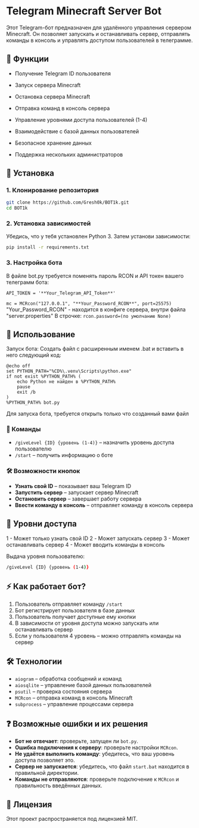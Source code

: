 # Telegram Minecraft Server Bot

Этот Telegram-бот предназначен для удалённого управления сервером Minecraft. Он позволяет запускать и останавливать сервер, отправлять команды в консоль и управлять доступом пользователей в телеграмме.

## 📌 Функции

- Получение Telegram ID пользователя

- Запуск сервера Minecraft

- Остановка сервера Minecraft

- Отправка команд в консоль сервера

- Управление уровнями доступа пользователей (1-4)

- Взаимодействие с базой данных пользователей

- Безопасное хранение данных

- Поддержка нескольких администраторов

## 🚀 Установка

### 1. Клонирование репозитория

```bash
git clone https://github.com/Gresh0k/BOT1k.git
cd BOT1k
```

### 2. Установка зависимостей

Убедись, что у тебя установлен Python 3. Затем установи зависимости:

```bash
pip install -r requirements.txt

```

### 3. Настройка бота

В файле bot.py требуется поменять пароль RCON и API токен вашего телеграмм бота:

```API_TOKEN = '**Your_Telegram_API_Token**'```

```mc = MCRcon("127.0.0.1", "**Your_Password_RCON**", port=25575)```
"Your_Password_RCON" - находится в конфиге сервера, внутри файла "server.properties"
В строчке: 
```rcon.password=(по умолчанию None)```


## 📜 Использование

Запуск бота:
Создать файл с расширенным именем .bat и вставить в него следующий код:

```
@echo off
set PYTHON_PATH="%CD%\.venv\Scripts\python.exe"
if not exist %PYTHON_PATH% (
    echo Python не найден в %PYTHON_PATH%
    pause
    exit /b
)
%PYTHON_PATH% bot.py
```
Для запуска бота, требуется открыть только что созданный вами файл
### 📌 Команды

- `/giveLevel {ID} {уровень (1-4)}` – назначить уровень доступа пользователю
- `/start` – получить информацию о боте



### 🛠 Возможности кнопок

- **Узнать свой ID** – показывает ваш Telegram ID
- **Запустить сервер** – запускает сервер Minecraft
- **Остановить сервер** – завершает работу сервера
- **Ввести команду в консоль** – отправляет команду в консоль сервера



## 🔑 Уровни доступа

1 - Может только узнать свой ID
2 - Может запускать сервер
3 - Может останавливать сервер
4 - Может вводить команды в консоль

Выдача уровня пользователю:

```bash
/giveLevel {ID} {уровень (1-4)}
```

## ⚡ Как работает бот?

1. Пользователь отправляет команду `/start`
2. Бот регистрирует пользователя в базе данных
3. Пользователь получает доступные ему кнопки
4. В зависимости от уровня доступа можно запускать или останавливать сервер
5. Если у пользователя 4 уровень – можно отправлять команды на сервер



## 🛠 Технологии

- `aiogram` – обработка сообщений и команд
- `aiosqlite` – управление базой данных пользователей
- `psutil` – проверка состояния сервера
- `MCRcon` – отправка команд в консоль Minecraft
- `subprocess` – управление процессами сервера



## ❓ Возможные ошибки и их решения

- **Бот не отвечает**: проверьте, запущен ли `bot.py`.
- **Ошибка подключения к серверу**: проверьте настройки `MCRcon`.
- **Не удаётся выполнить команду**: убедитесь, что ваш уровень доступа позволяет это.
- **Сервер не запускается**: убедитесь, что файл `start.bat` находится в правильной директории.
- **Команды не отправляются**: проверьте подключение к `MCRcon` и правильность введённых данных.

## 📜 Лицензия

Этот проект распространяется под лицензией MIT.

##

